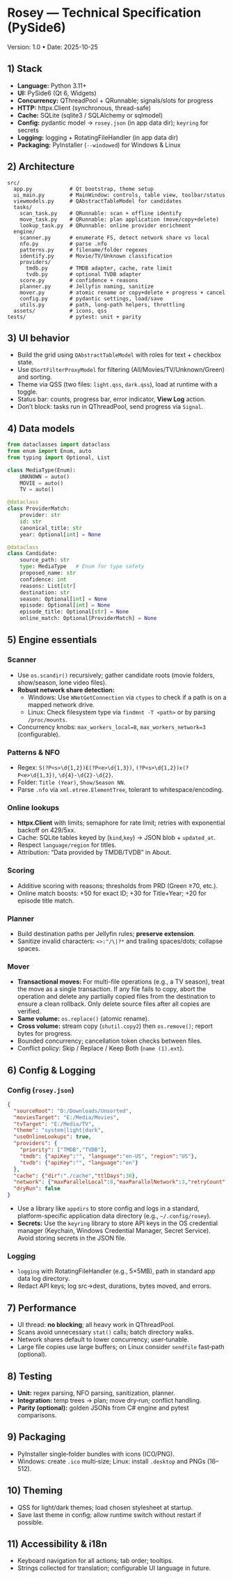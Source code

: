 
# Rosey — Technical Specification (PySide6)
Version: 1.0 • Date: 2025-10-25

## 1) Stack
- **Language:** Python 3.11+
- **UI:** PySide6 (Qt 6, Widgets)
- **Concurrency:** QThreadPool + QRunnable; signals/slots for progress
- **HTTP:** httpx.Client (synchronous, thread-safe)
- **Cache:** SQLite (sqlite3 / SQLAlchemy or sqlmodel)
- **Config:** pydantic model → `rosey.json` (in app data dir); `keyring` for secrets
- **Logging:** logging + RotatingFileHandler (in app data dir)
- **Packaging:** PyInstaller (`--windowed`) for Windows & Linux

## 2) Architecture
```
src/
  app.py            # Qt bootstrap, theme setup
  ui_main.py        # MainWindow: controls, table view, toolbar/status
  viewmodels.py     # QAbstractTableModel for candidates
  tasks/
    scan_task.py    # QRunnable: scan + offline identify
    move_task.py    # QRunnable: plan application (move/copy+delete)
    lookup_task.py  # QRunnable: online provider enrichment
  engine/
    scanner.py      # enumerate FS, detect network share vs local
    nfo.py          # parse .nfo
    patterns.py     # filename/folder regexes
    identify.py     # Movie/TV/Unknown classification
    providers/
      tmdb.py       # TMDB adapter, cache, rate limit
      tvdb.py       # optional TVDB adapter
    score.py        # confidence + reasons
    planner.py      # Jellyfin naming, sanitize
    mover.py        # atomic rename or copy+delete + progress + cancel
    config.py       # pydantic settings, load/save
    utils.py        # path, long‑path helpers, throttling
  assets/           # icons, qss
tests/              # pytest: unit + parity
```

## 3) UI behavior
- Build the grid using `QAbstractTableModel` with roles for text + checkbox state.
- Use `QSortFilterProxyModel` for filtering (All/Movies/TV/Unknown/Green) and sorting.
- Theme via QSS (two files: `light.qss`, `dark.qss`), load at runtime with a toggle.
- Status bar: counts, progress bar, error indicator, **View Log** action.
- Don’t block: tasks run in QThreadPool, send progress via `Signal`.

## 4) Data models
```python
from dataclasses import dataclass
from enum import Enum, auto
from typing import Optional, List

class MediaType(Enum):
    UNKNOWN = auto()
    MOVIE = auto()
    TV = auto()

@dataclass
class ProviderMatch:
    provider: str
    id: str
    canonical_title: str
    year: Optional[int] = None

@dataclass
class Candidate:
    source_path: str
    type: MediaType   # Enum for type safety
    proposed_name: str
    confidence: int
    reasons: List[str]
    destination: str
    season: Optional[int] = None
    episode: Optional[int] = None
    episode_title: Optional[str] = None
    online_match: Optional[ProviderMatch] = None
```

## 5) Engine essentials
### Scanner
- Use `os.scandir()` recursively; gather candidate roots (movie folders, show/season, lone video files).
- **Robust network share detection:**
  - Windows: Use `WNetGetConnection` via `ctypes` to check if a path is on a mapped network drive.
  - Linux: Check filesystem type via `findmnt -T <path>` or by parsing `/proc/mounts`.
- Concurrency knobs: `max_workers_local=8`, `max_workers_network=3` (configurable).

### Patterns & NFO
- Regex: `S(?P<s>\d{1,2})E(?P<e>\d{1,3})`, `(?P<s>\d{1,2})x(?P<e>\d{1,3})`, `\d{4}-\d{2}-\d{2}`.
- Folder: `Title (Year)`, `Show/Season NN`.
- Parse `.nfo` via `xml.etree.ElementTree`, tolerant to whitespace/encoding.

### Online lookups
- **httpx.Client** with limits; semaphore for rate limit; retries with exponential backoff on 429/5xx.
- Cache: SQLite tables keyed by (`kind`,`key`) → JSON blob + `updated_at`.
- Respect `language/region` for titles.
- Attribution: “Data provided by TMDB/TVDB” in About.

### Scoring
- Additive scoring with reasons; thresholds from PRD (Green ≥70, etc.).
- Online match boosts: +50 for exact ID; +30 for Title+Year; +20 for episode title match.

### Planner
- Build destination paths per Jellyfin rules; **preserve extension**.
- Sanitize invalid characters: `<>:"/\|?*` and trailing spaces/dots; collapse spaces.

### Mover
- **Transactional moves:** For multi-file operations (e.g., a TV season), treat the move as a single transaction. If any file fails to copy, abort the operation and delete any partially copied files from the destination to ensure a clean rollback. Only delete source files after all copies are verified.
- **Same volume:** `os.replace()` (atomic rename).
- **Cross volume:** stream copy (`shutil.copy2`) then `os.remove()`; report bytes for progress.
- Bounded concurrency; cancellation token checks between files.
- Conflict policy: Skip / Replace / Keep Both (`name (1).ext`).

## 6) Config & Logging
### Config (`rosey.json`)
```json
{
  "sourceRoot": "D:/Downloads/Unsorted",
  "moviesTarget": "E:/Media/Movies",
  "tvTarget": "E:/Media/TV",
  "theme": "system|light|dark",
  "useOnlineLookups": true,
  "providers": {
    "priority": ["TMDB","TVDB"],
    "tmdb": {"apiKey":"", "language":"en-US", "region":"US"},
    "tvdb": {"apiKey":"", "language":"en"}
  },
  "cache": {"dir":"./cache","ttlDays":30},
  "network": {"maxParallelLocal":8,"maxParallelNetwork":3,"retryCount":3},
  "dryRun": false
}
```
- Use a library like `appdirs` to store config and logs in a standard, platform-specific application data directory (e.g., `~/.config/rosey`).
- **Secrets:** Use the `keyring` library to store API keys in the OS credential manager (Keychain, Windows Credential Manager, Secret Service). Avoid storing secrets in the JSON file.

### Logging
- `logging` with RotatingFileHandler (e.g., 5×5MB), path in standard app data log directory.
- Redact API keys; log src→dest, durations, bytes moved, and errors.

## 7) Performance
- UI thread: **no blocking**; all heavy work in QThreadPool.
- Scans avoid unnecessary `stat()` calls; batch directory walks.
- Network shares default to lower concurrency; user‑tunable.
- Large file copies use large buffers; on Linux consider `sendfile` fast‑path (optional).

## 8) Testing
- **Unit:** regex parsing, NFO parsing, sanitization, planner.
- **Integration:** temp trees → plan; move dry‑run; conflict handling.
- **Parity (optional):** golden JSONs from C# engine and pytest comparisons.

## 9) Packaging
- PyInstaller single‑folder bundles with icons (ICO/PNG).
- Windows: create `.ico` multi‑size; Linux: install `.desktop` and PNGs (16–512).

## 10) Theming
- QSS for light/dark themes; load chosen stylesheet at startup.
- Save last theme in config; allow runtime switch without restart if possible.

## 11) Accessibility & i18n
- Keyboard navigation for all actions; tab order; tooltips.
- Strings collected for translation; configurable UI language in future.
